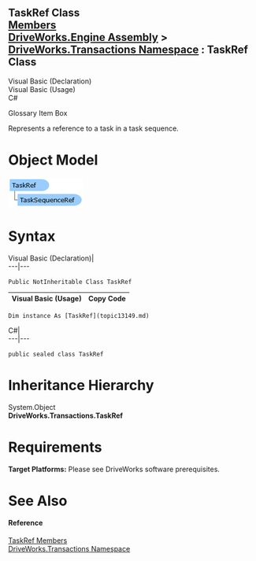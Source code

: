 TaskRef Class   
[Members](topic13150.md)   
[DriveWorks.Engine Assembly](topic2156.md) > [DriveWorks.Transactions Namespace](topic12835.md) : TaskRef Class  
---  
  
Visual Basic (Declaration)    
Visual Basic (Usage)    
C# 

Glossary Item Box

Represents a reference to a task in a task sequence. 

# Object Model

![](dotnetdiagramimages/image715.png)

# Syntax

Visual Basic (Declaration)|   
---|---  
      
    
    Public NotInheritable Class TaskRef   
  
Visual Basic (Usage)| Copy Code  
---|---  
      
    
    Dim instance As [TaskRef](topic13149.md)  
  
C#|   
---|---  
      
    
    public sealed class TaskRef   
  
# Inheritance Hierarchy

System.Object  
**DriveWorks.Transactions.TaskRef**  


# Requirements

**Target Platforms:** Please see DriveWorks software prerequisites.

# See Also

#### Reference

[TaskRef Members](topic13150.md)   
[DriveWorks.Transactions Namespace](topic12835.md)


